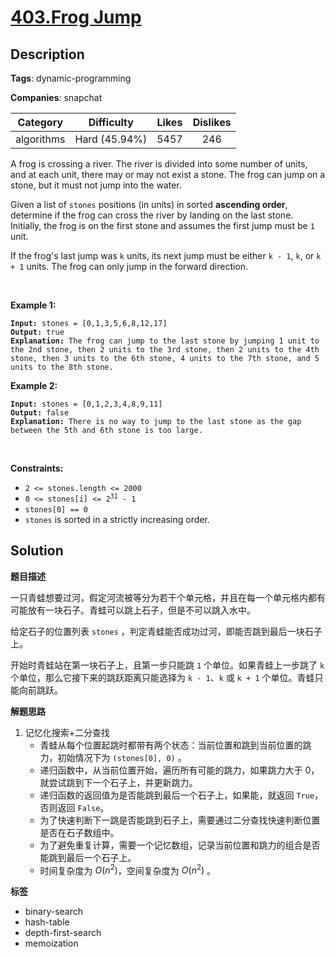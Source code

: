 # [403.Frog Jump](https://leetcode.com/problems/frog-jump/description/)

## Description

**Tags**: dynamic-programming

**Companies**: snapchat

|  Category  |  Difficulty   | Likes | Dislikes |
| :--------: | :-----------: | :---: | :------: |
| algorithms | Hard (45.94%) | 5457  |   246    |

<p>A frog is crossing a river. The river is divided into some number of units, and at each unit, there may or may not exist a stone. The frog can jump on a stone, but it must not jump into the water.</p>
<p>Given a list of <code>stones</code>&nbsp;positions (in units) in sorted <strong>ascending order</strong>, determine if the frog can cross the river by landing on the last stone. Initially, the frog is on the first stone and assumes the first jump must be <code>1</code> unit.</p>
<p>If the frog&#39;s last jump was <code>k</code> units, its next jump must be either <code>k - 1</code>, <code>k</code>, or <code>k + 1</code> units. The frog can only jump in the forward direction.</p>
<p>&nbsp;</p>
<p><strong class="example">Example 1:</strong></p>
<pre><code><strong>Input:</strong> stones = [0,1,3,5,6,8,12,17]
<strong>Output:</strong> true
<strong>Explanation:</strong> The frog can jump to the last stone by jumping 1 unit to the 2nd stone, then 2 units to the 3rd stone, then 2 units to the 4th stone, then 3 units to the 6th stone, 4 units to the 7th stone, and 5 units to the 8th stone.</code></pre>
<p><strong class="example">Example 2:</strong></p>
<pre><code><strong>Input:</strong> stones = [0,1,2,3,4,8,9,11]
<strong>Output:</strong> false
<strong>Explanation:</strong> There is no way to jump to the last stone as the gap between the 5th and 6th stone is too large.</code></pre>
<p>&nbsp;</p>
<p><strong>Constraints:</strong></p>
<ul>
  <li><code>2 &lt;= stones.length &lt;= 2000</code></li>
  <li><code>0 &lt;= stones[i] &lt;= 2<sup>31</sup> - 1</code></li>
  <li><code>stones[0] == 0</code></li>
  <li><code>stones</code>&nbsp;is sorted in a strictly increasing order.</li>
</ul>

## Solution

**题目描述**

一只青蛙想要过河，假定河流被等分为若干个单元格，并且在每一个单元格内都有可能放有一块石子。青蛙可以跳上石子，但是不可以跳入水中。

给定石子的位置列表 `stones` ，判定青蛙能否成功过河，即能否跳到最后一块石子上。

开始时青蛙站在第一块石子上，且第一步只能跳 `1` 个单位。如果青蛙上一步跳了 `k` 个单位，那么它接下来的跳跃距离只能选择为 `k - 1`、`k` 或 `k + 1` 个单位。青蛙只能向前跳跃。

**解题思路**

1. 记忆化搜索+二分查找
   - 青蛙从每个位置起跳时都带有两个状态：当前位置和跳到当前位置的跳力，初始情况下为 `(stones[0], 0)` 。
   - 递归函数中，从当前位置开始，遍历所有可能的跳力，如果跳力大于 0，就尝试跳到下一个石子上，并更新跳力。
   - 递归函数的返回值为是否能跳到最后一个石子上，如果能，就返回 `True`，否则返回 `False`。
   - 为了快速判断下一跳是否能跳到石子上，需要通过二分查找快速判断位置是否在石子数组中。
   - 为了避免重复计算，需要一个记忆数组，记录当前位置和跳力的组合是否能跳到最后一个石子上。
   - 时间复杂度为 $O(n^2)$，空间复杂度为 $O(n^2)$ 。

**标签**

- binary-search
- hash-table
- depth-first-search
- memoization
